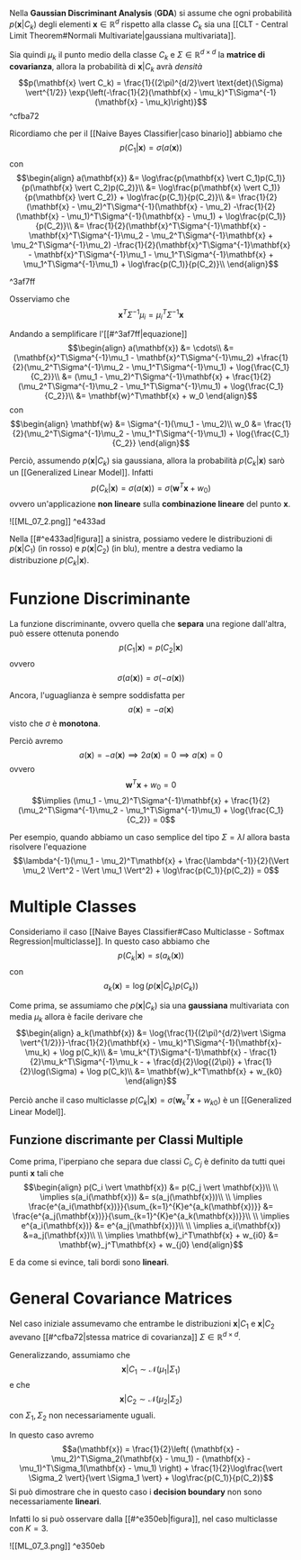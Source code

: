 Nella **Gaussian Discriminant Analysis** (**GDA**) si assume che ogni probabilità $p(\mathbf{x} \vert C_k)$ degli elementi $\mathbf{x} \in \mathbb{R}^d$ rispetto alla classe $C_k$ sia una [[CLT - Central Limit Theorem#Normali Multivariate|gaussiana multivariata]].

Sia quindi $\mu_k$ il punto medio della classe $C_k$ e $\Sigma \in \mathbb{R}^{d \times d}$ la **matrice di covarianza**, allora la probabilità di $\mathbf{x} \vert C_k$ avrà *densità* $$p(\mathbf{x} \vert C_k) = \frac{1}{(2\pi)^{d/2}\vert \text{det}(\Sigma) \vert^{1/2}} \exp{\left(-\frac{1}{2}(\mathbf{x} - \mu_k)^T\Sigma^{-1}(\mathbf{x} - \mu_k)\right)}$$ ^cfba72

Ricordiamo che per il [[Naive Bayes Classifier|caso binario]] abbiamo che $$p(C_1 \vert \mathbf{x}) = \sigma(a(\mathbf{x}))$$ con
$$\begin{align}
a(\mathbf{x})
&= \log\frac{p(\mathbf{x} \vert C_1)p(C_1)}{p(\mathbf{x} \vert C_2)p(C_2)}\\
&= \log\frac{p(\mathbf{x} \vert C_1)}{p(\mathbf{x} \vert C_2)} + \log\frac{p(C_1)}{p(C_2)}\\
&= \frac{1}{2}(\mathbf{x} - \mu_2)^T\Sigma^{-1}(\mathbf{x} - \mu_2) -\frac{1}{2}(\mathbf{x} - \mu_1)^T\Sigma^{-1}(\mathbf{x} - \mu_1) + \log\frac{p(C_1)}{p(C_2)}\\
&= \frac{1}{2}(\mathbf{x}^T\Sigma^{-1}\mathbf{x} - \mathbf{x}^T\Sigma^{-1}\mu_2 - \mu_2^T\Sigma^{-1}\mathbf{x} + \mu_2^T\Sigma^{-1}\mu_2) -\frac{1}{2}(\mathbf{x}^T\Sigma^{-1}\mathbf{x} - \mathbf{x}^T\Sigma^{-1}\mu_1 - \mu_1^T\Sigma^{-1}\mathbf{x} + \mu_1^T\Sigma^{-1}\mu_1) + \log\frac{p(C_1)}{p(C_2)}\\
\end{align}$$

^3af7ff

Osserviamo che $$\mathbf{x}^T\Sigma^{-1}\mu_i = \mu_i^T\Sigma^{-1}\mathbf{x}$$

Andando a semplificare l'[[#^3af7ff|equazione]]
$$\begin{align}
a(\mathbf{x})
&= \cdots\\
&= (\mathbf{x}^T\Sigma^{-1}\mu_1 - \mathbf{x}^T\Sigma^{-1}\mu_2) +\frac{1}{2}(\mu_2^T\Sigma^{-1}\mu_2 - \mu_1^T\Sigma^{-1}\mu_1) + \log{\frac{C_1}{C_2}}\\
&= (\mu_1 - \mu_2)^T\Sigma^{-1}\mathbf{x} + \frac{1}{2}(\mu_2^T\Sigma^{-1}\mu_2 - \mu_1^T\Sigma^{-1}\mu_1) + \log{\frac{C_1}{C_2}}\\
&= \mathbf{w}^T\mathbf{x} + w_0 
\end{align}$$
con
$$\begin{align}
\mathbf{w} &= \Sigma^{-1}(\mu_1 - \mu_2)\\
w_0 &= \frac{1}{2}(\mu_2^T\Sigma^{-1}\mu_2 - \mu_1^T\Sigma^{-1}\mu_1) + \log{\frac{C_1}{C_2}}
\end{align}$$

Perciò, assumendo $p(\mathbf{x} \vert C_k)$ sia gaussiana, allora la probabilità $p(C_k \vert \mathbf{x})$ sarò un [[Generalized Linear Model]].
Infatti $$p(C_k \vert \mathbf{x}) = \sigma(a(\mathbf{x})) = \sigma(\mathbf{w}^T\mathbf{x} + w_0)$$ ovvero un'applicazione **non lineare** sulla **combinazione lineare** del punto $\mathbf{x}$.

![[ML_07_2.png]] ^e433ad


Nella [[#^e433ad|figura]] a sinistra, possiamo vedere le distribuzioni di $p(\mathbf{x} \vert C_1)$ (in rosso) e $p(\mathbf{x} \vert C_2)$ (in blu), mentre a destra vediamo la distribuzione $p(C_k \vert \mathbf{x})$.

# Funzione Discriminante
La funzione discriminante, ovvero quella che **separa** una regione dall'altra, può essere ottenuta ponendo $$p(C_1 \vert \mathbf{x}) = p(C_2 \vert \mathbf{x})$$ ovvero $$\sigma(a(\mathbf{x})) = \sigma(-a(\mathbf{x}))$$

Ancora, l'uguaglianza è sempre soddisfatta per $$a(\mathbf{x}) = - a(\mathbf{x})$$ visto che $\sigma$ è **monotona**.

Perciò avremo
$$a(\mathbf{x}) = - a(\mathbf{x})\implies 2a(\mathbf{x}) = 0 \implies a(\mathbf{x})=0$$ ovvero $$\mathbf{w}^T\mathbf{x} + w_0 = 0$$
$$\implies (\mu_1 - \mu_2)^T\Sigma^{-1}\mathbf{x} + \frac{1}{2}(\mu_2^T\Sigma^{-1}\mu_2 - \mu_1^T\Sigma^{-1}\mu_1) + \log{\frac{C_1}{C_2}} = 0$$

Per esempio, quando abbiamo un caso semplice del tipo $\Sigma = \lambda I$ allora basta risolvere l'equazione
$$\lambda^{-1}(\mu_1 - \mu_2)^T\mathbf{x} + \frac{\lambda^{-1}}{2}(\Vert \mu_2 \Vert^2 - \Vert \mu_1 \Vert^2) + \log\frac{p(C_1)}{p(C_2)} = 0$$


# Multiple Classes
Consideriamo il caso [[Naive Bayes Classifier#Caso Multiclasse - Softmax Regression|multiclasse]].
In questo caso abbiamo che $$p(C_k \vert \mathbf{x}) = s(a_k(\mathbf{x}))$$ con $$a_k(\mathbf{x}) = \log(p(\mathbf{x}\vert C_k)p(C_k))$$

Come prima, se assumiamo che $p(\mathbf{x} \vert C_k)$ sia una **gaussiana** multivariata con media $\mu_k$ allora è facile derivare che
$$\begin{align}
a_k(\mathbf{x})
&= \log{\frac{1}{(2\pi)^{d/2}\vert \Sigma \vert^{1/2}}}-\frac{1}{2}(\mathbf{x} - \mu_k)^T\Sigma^{-1}(\mathbf{x}-\mu_k) + \log p(C_k)\\
&= \mu_k^{T}\Sigma^{-1}\mathbf{x} - \frac{1}{2}\mu_k^T\Sigma^{-1}\mu_k - + \frac{d}{2}\log{(2\pi)} + \frac{1}{2}\log(\Sigma) + \log p(C_k)\\
&= \mathbf{w}_k^T\mathbf{x} + w_{k0}
\end{align}$$

Perciò anche il caso multiclasse $p(C_k \vert \mathbf{x}) = \sigma(\mathbf{w}_k^T\mathbf{x} + w_{k0})$ è un [[Generalized Linear Model]].

## Funzione discrimante per Classi Multiple
Come prima, l'iperpiano che separa due classi $C_i,C_j$ è definito da tutti quei punti $\mathbf{x}$ tali che
$$\begin{align}
p(C_i \vert \mathbf{x}) &= p(C_j \vert \mathbf{x})\\
\\
\implies s(a_i(\mathbf{x})) &= s(a_j(\mathbf{x}))\\
\\
\implies \frac{e^{a_i(\mathbf{x})}}{\sum_{k=1}^{K}e^{a_k(\mathbf{x})}} &= \frac{e^{a_j(\mathbf{x})}}{\sum_{k=1}^{K}e^{a_k(\mathbf{x})}}\\
\\
\implies e^{a_i(\mathbf{x})} &= e^{a_j(\mathbf{x})}\\
\\
\implies a_i(\mathbf{x}) &=a_j(\mathbf{x})\\
\\
\implies  \mathbf{w}_i^T\mathbf{x} + w_{i0} &=  \mathbf{w}_j^T\mathbf{x} + w_{j0}
\end{align}$$

E da come si evince, tali bordi sono **lineari**.

# General Covariance Matrices
Nel caso iniziale assumevamo che entrambe le distribuzioni $\mathbf{x} \vert C_1$ e $\mathbf{x} \vert C_2$ avevano [[#^cfba72|stessa matrice di covarianza]] $\Sigma \in \mathbb{R}^{d \times d}$.

Generalizzando, assumiamo che $$\mathbf{x} \vert C_1 \sim \mathcal{N}(\mu_1 \vert \Sigma_1)$$ e che $$\mathbf{x} \vert C_2 \sim \mathcal{N}(\mu_2 \vert \Sigma_2)$$ con $\Sigma_1, \Sigma_2$ non necessariamente uguali.

In questo caso avremo $$a(\mathbf{x}) = \frac{1}{2}\left( (\mathbf{x} - \mu_2)^T\Sigma_2(\mathbf{x} - \mu_1) - (\mathbf{x} - \mu_1)^T\Sigma_1(\mathbf{x} - \mu_1) \right) + \frac{1}{2}\log\frac{\vert \Sigma_2 \vert}{\vert \Sigma_1 \vert} + \log\frac{p(C_1)}{p(C_2)}$$
Si può dimostrare che in questo caso i **decision boundary** non sono necessariamente **lineari**.

Infatti lo si può osservare dalla [[#^e350eb|figura]], nel caso multiclasse con $K = 3$.

![[ML_07_3.png]] ^e350eb